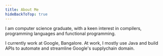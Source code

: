 ```yaml
---
title: About Me
hideBackToTop: true
---
```


I am computer science graduate, with a keen interest in compilers, programming languages and functional programming.

I currently work at Google, Bangalore. At work, I mostly use Java and build APIs to automate and streamline Google's supplychain domain.
